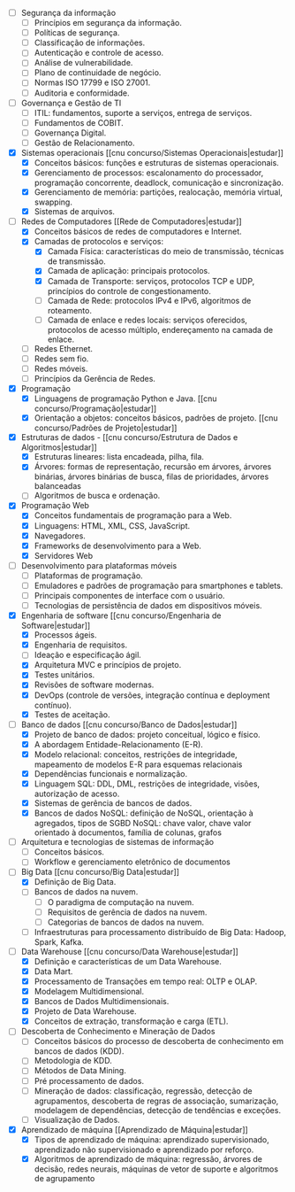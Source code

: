 
- [ ] Segurança da informação
	- [ ] Princípios em segurança da informação.
	- [ ] Políticas de segurança. 
	- [ ] Classificação de informações. 
	- [ ] Autenticação e controle de acesso.
	- [ ] Análise de vulnerabilidade. 
	- [ ] Plano de continuidade de negócio.
	- [ ] Normas ISO 17799 e ISO 27001.
	- [ ] Auditoria e conformidade.
- [ ] Governança e Gestão de TI
	- [ ] ITIL: fundamentos, suporte a serviços, entrega de serviços.
	- [ ] Fundamentos de COBIT. 
	- [ ] Governança Digital. 
	- [ ] Gestão de Relacionamento.
- [x] Sistemas operacionais  [[cnu concurso/Sistemas Operacionais|estudar]]
	- [x] Conceitos básicos: funções e estruturas de sistemas operacionais. 
	- [x] Gerenciamento de processos: escalonamento do processador, programação concorrente, deadlock, comunicação e sincronização. 
	- [x] Gerenciamento de memória: partições, realocação, memória virtual, swapping.
	- [x] Sistemas de arquivos.
- [ ] Redes de Computadores [[Rede de Computadores|estudar]]
	- [x] Conceitos básicos de redes de computadores e Internet.
	- [x] Camadas de protocolos e serviços:
		- [x] Camada Física: características do meio de transmissão, técnicas de transmissão. 
		- [x] Camada de aplicação: principais protocolos. 
		- [x] Camada de Transporte: serviços, protocolos TCP e UDP, princípios do controle de congestionamento. 
		- [ ] Camada de Rede: protocolos IPv4 e IPv6, algoritmos de roteamento. 
		- [ ] Camada de enlace e redes locais: serviços oferecidos, protocolos de acesso múltiplo, endereçamento na camada de enlace.
	- [ ] Redes Ethernet.
	- [ ] Redes sem fio.
	- [ ] Redes móveis. 
	- [ ] Princípios da Gerência de Redes.
- [x] Programação 
	- [x] Linguagens de programação Python e Java.  [[cnu concurso/Programação|estudar]]
	- [x] Orientação a objetos: conceitos básicos, padrões de projeto.  [[cnu concurso/Padrões de Projeto|estudar]]
- [x]  Estruturas de dados - [[cnu concurso/Estrutura de Dados e Algoritmos|estudar]]
	- [x] Estruturas lineares: lista encadeada, pilha, fila. 
	- [x] Árvores: formas de representação, recursão em árvores, árvores binárias, árvores binárias de busca, filas de prioridades, árvores balanceadas
	- [ ] Algoritmos de busca e ordenação.
- [x] Programação Web
	- [x] Conceitos fundamentais de programação para a Web. 
	- [x] Linguagens: HTML, XML, CSS, JavaScript. 
	- [x] Navegadores. 
	- [x] Frameworks de desenvolvimento para a Web. 
	- [x] Servidores Web
- [ ] Desenvolvimento para plataformas móveis
	- [ ] Plataformas de programação.
	- [ ] Emuladores e padrões de programação para smartphones e tablets.
	- [ ] Principais componentes de interface com o usuário. 
	- [ ] Tecnologias de persistência de dados em dispositivos móveis.
- [x] Engenharia de software  [[cnu concurso/Engenharia de Software|estudar]]
	- [x] Processos ágeis.
	- [x] Engenharia de requisitos. 
	- [ ] Ideação e especificação ágil. 
	- [x] Arquitetura MVC e princípios de projeto. 
	- [x] Testes unitários. 
	- [x] Revisões de software modernas. 
	- [x] DevOps (controle de versões, integração contínua e deployment contínuo). 
	- [x] Testes de aceitação.
- [ ] Banco de dados [[cnu concurso/Banco de Dados|estudar]]
	- [x] Projeto de banco de dados: projeto conceitual, lógico e físico.
	- [x] A abordagem Entidade-Relacionamento (E-R).
	- [x] Modelo relacional: conceitos, restrições de integridade, mapeamento de modelos E-R para esquemas relacionais
	- [x] Dependências funcionais e normalização. 
	- [x] Linguagem SQL: DDL, DML, restrições de integridade, visões, autorização de acesso. 
	- [x] Sistemas de gerência de bancos de dados.
	- [x] Bancos de dados NoSQL: definição de NoSQL, orientação à agregados, tipos de SGBD NoSQL: chave valor, chave valor orientado à documentos, família de colunas, grafos
- [ ] Arquitetura e tecnologias de sistemas de informação
	- [ ] Conceitos básicos.
	- [ ] Workflow e gerenciamento eletrônico de documentos
- [ ] Big Data [[cnu concurso/Big Data|estudar]]
	- [x] Definição de Big Data.
	- [ ] Bancos de dados na nuvem. 
		- [ ] O paradigma de computação na nuvem. 
		- [ ] Requisitos de gerência de dados na nuvem. 
		- [ ] Categorias de bancos de dados na nuvem.
	- [ ] Infraestruturas para processamento distribuído de Big Data: Hadoop, Spark, Kafka.
- [ ] Data Warehouse [[cnu concurso/Data Warehouse|estudar]]
	- [x] Definição e características de um Data Warehouse.
	- [x] Data Mart.
	- [x] Processamento de Transações em tempo real: OLTP e OLAP.
	- [x] Modelagem Multidimensional. 
	- [x] Bancos de Dados Multidimensionais. 
	- [x] Projeto de Data Warehouse.
	- [x] Conceitos de extração, transformação e carga (ETL).
- [ ] Descoberta de Conhecimento e Mineração de Dados
	- [ ] Conceitos básicos do processo de descoberta de conhecimento em bancos de dados (KDD).
	- [ ] Metodologia de KDD. 
	- [ ] Métodos de Data Mining.
	- [ ] Pré processamento de dados. 
	- [ ] Mineração de dados: classificação, regressão, detecção de agrupamentos, descoberta de regras de associação, sumarização, modelagem de dependências, detecção de tendências e exceções.
	- [ ] Visualização de Dados.
- [x] Aprendizado de máquina [[Aprendizado de Máquina|estudar]]
	- [x] Tipos de aprendizado de máquina: aprendizado supervisionado, aprendizado não supervisionado e aprendizado por reforço. 
	- [x] Algoritmos de aprendizado de máquina: regressão, árvores de decisão, redes neurais, máquinas de vetor de suporte e algoritmos de agrupamento